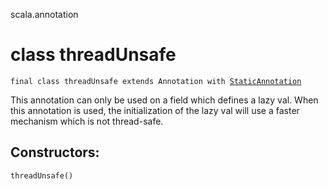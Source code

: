 scala.annotation
# class threadUnsafe

<pre><code class="language-scala" >final class threadUnsafe extends Annotation with <a href="./StaticAnnotation.md">StaticAnnotation</a></pre></code>
This annotation can only be used on a field which defines a lazy val.
When this annotation is used, the initialization of the lazy val will use a
faster mechanism which is not thread-safe.

## Constructors:
<pre><code class="language-scala" >threadUnsafe()</pre></code>

